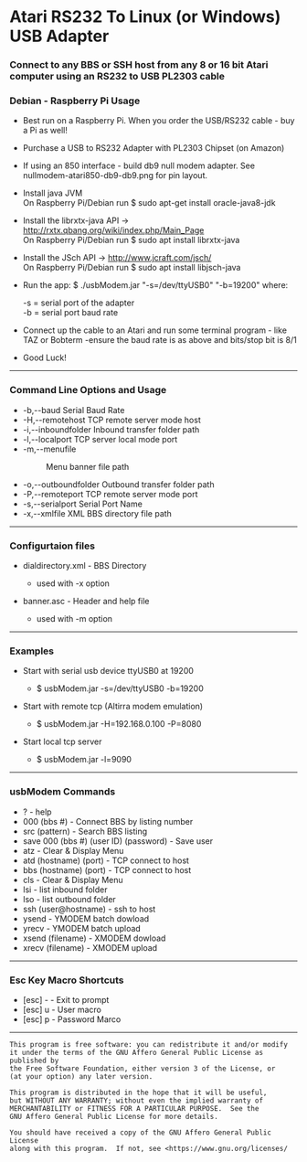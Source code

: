 
# Atari RS232 To Linux (or Windows) USB Adapter
 
  
 ### Connect to any BBS or SSH host from any 8 or 16 bit Atari computer using an RS232 to USB PL2303 cable

 ### Debian - Raspberry Pi Usage

 * Best run on a Raspberry Pi. When you order the USB/RS232 cable - buy a Pi as well!

 * Purchase a USB to RS232 Adapter with PL2303 Chipset (on Amazon)
 
 * If using an 850 interface - build db9 null modem adapter. See nullmodem-atari850-db9-db9.png for pin layout.
  
 * Install java JVM   
       On Raspberry Pi/Debian run  $ sudo apt-get install oracle-java8-jdk  
 
 * Install the librxtx-java API ->  http://rxtx.qbang.org/wiki/index.php/Main_Page  
       On Raspberry Pi/Debian run  $ sudo apt install librxtx-java  
 
 * Install the JSch API ->   http://www.jcraft.com/jsch/  
       On Raspberry Pi/Debian run  $ sudo apt install libjsch-java  
 
 * Run the app:    $ ./usbModem.jar "-s=/dev/ttyUSB0" "-b=19200"
    where:  
    
     -s   =  serial port of the adapter  
     -b   =  serial port baud rate
 
 * Connect up the cable to an Atari and run some terminal 
    program - like TAZ or Bobterm
    -ensure the baud rate is as above and bits/stop bit is 8/1
 


*  Good Luck!





------------------------------------------------------------

 ###  Command Line Options and Usage


 *  -b,--baud <baud>           Serial Baud Rate
 *  -H,--remotehost <remhost>  TCP remote server mode host
 *  -i,--inboundfolder <in>    Inbound transfer folder path
 *  -l,--localport <localport> TCP server local mode port 
 *  -m,--menufile <menu>       Menu banner file path
 *  -o,--outboundfolder <out>  Outbound transfer folder path
 *  -P,--remoteport <remport>  TCP remote server mode port
 *  -s,--serialport <serial>   Serial Port Name
 *  -x,--xmlfile <xml>         XML BBS directory file path
 

------------------------------------------------------------

 ###  Configurtaion files
 
  * dialdirectory.xml  - BBS Directory  
    - used with -x option
    
  * banner.asc - Header and help file
    - used with -m option


------------------------------------------------------------

 ### Examples

 *  Start with serial usb device ttyUSB0 at 19200
     -    $ usbModem.jar -s=/dev/ttyUSB0 -b=19200

 * Start with remote tcp (Altirra modem emulation)
     -    $ usbModem.jar -H=192.168.0.100 -P=8080

 *  Start local tcp server
     -   $ usbModem.jar -l=9090


------------------------------------------------------------


 ### usbModem Commands
 

 *  ? -   help
 *  000 (bbs #) -  Connect BBS by listing number
 *  src (pattern) - Search BBS listing
 *  save 000 (bbs #) (user ID) (password) - Save user
 *  atz -  Clear & Display Menu
 *  atd (hostname) (port) - TCP connect to host
 *  bbs (hostname) (port) - TCP connect to host
 *  cls -  Clear & Display Menu
 *  lsi - list inbound folder
 *  lso - list outbound folder
 *  ssh (user@hostname) -  ssh to host
 *  ysend - YMODEM batch dowload
 *  yrecv - YMODEM batch upload
 *  xsend (filename) - XMODEM dowload
 *  xrecv (filename) - XMODEM upload


-------------------------------------------------------------

 ### Esc Key Macro Shortcuts
 

 *  [esc] -    -  Exit to prompt
 *  [esc] u    -  User macro
 *  [esc] p    - Password Marco


-------------------------------------------------------------

    This program is free software: you can redistribute it and/or modify
    it under the terms of the GNU Affero General Public License as published by
    the Free Software Foundation, either version 3 of the License, or
    (at your option) any later version.

    This program is distributed in the hope that it will be useful,
    but WITHOUT ANY WARRANTY; without even the implied warranty of
    MERCHANTABILITY or FITNESS FOR A PARTICULAR PURPOSE.  See the
    GNU Affero General Public License for more details.

    You should have received a copy of the GNU Affero General Public License
    along with this program.  If not, see <https://www.gnu.org/licenses/
    
